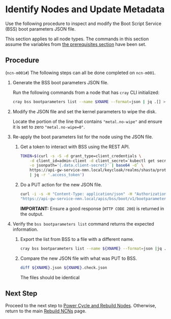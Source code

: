 # Identify Nodes and Update Metadata

Use the following procedure to inspect and modify the Boot Script Service \(BSS\) boot parameters JSON file.

This section applies to all node types. The commands in this section assume the variables from [the prerequisites section](Rebuild_NCNs.md#Prerequisites) have been set.

## Procedure

(`ncn-m001#`) The following steps can all be done completed on `ncn-m001`.

1. Generate the BSS boot parameters JSON file.

   Run the following commands from a node that has `cray` CLI initialized:

   ```bash
   cray bss bootparameters list --name $XNAME --format=json | jq .[] > ${XNAME}.json
   ```

1. Modify the JSON file and set the kernel parameters to wipe the disk.

   Locate the portion of the line that contains `"metal.no-wipe"` and ensure it is set to zero `"metal.no-wipe=0"`.

1. Re-apply the boot parameters list for the node using the JSON file.

   1. Get a token to interact with BSS using the REST API.

       ```bash
       TOKEN=$(curl -s -S -d grant_type=client_credentials \
           -d client_id=admin-client -d client_secret=`kubectl get secrets admin-client-auth \
           -o jsonpath='{.data.client-secret}' | base64 -d` \
           https://api-gw-service-nmn.local/keycloak/realms/shasta/protocol/openid-connect/token \
           | jq -r '.access_token')
       ```

   1. Do a PUT action for the new JSON file.

       ```bash
       curl -i -s -H "Content-Type: application/json" -H "Authorization: Bearer ${TOKEN}" \
       "https://api-gw-service-nmn.local/apis/bss/boot/v1/bootparameters" -X PUT -d @./${XNAME}.json
       ```

       **IMPORTANT:** Ensure a good response \(`HTTP CODE 200`\) is returned in the output.

1. Verify the `bss bootparameters list` command returns the expected information.

   1. Export the list from BSS to a file with a different name.

       ```bash
       cray bss bootparameters list --name ${XNAME} --format=json |jq .[]> ${XNAME}.check.json
       ```

   1. Compare the new JSON file with what was PUT to BSS.

       ```bash
       diff ${XNAME}.json ${XNAME}.check.json
       ```

       The files should be identical

## Next Step

Proceed to the next step to [Power Cycle and Rebuild Nodes](Power_Cycle_and_Rebuild_Nodes.md). Otherwise, return to the main [Rebuild NCNs](Rebuild_NCNs.md) page.

